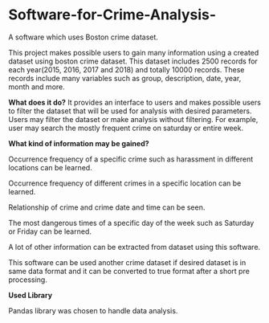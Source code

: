 # Software-for-Crime-Analysis-
A software which uses Boston crime dataset.

This project makes possible users to gain many information using a created dataset using boston crime dataset. 
This dataset includes 2500 records for each year(2015, 2016, 2017 and 2018) and totally 10000 records. 
These records include many variables such as group, description, date, year, month and more.

<b>What does it do?</b>
It provides an interface to users and makes possible users to filter the dataset that will be used for analysis with desired parameters.
Users may filter the dataset or make analysis without filtering. For example, user may search the mostly frequent crime on saturday or entire week.

<b>What kind of information may be gained?</b>

Occurrence frequency of a specific crime such as harassment in different locations can be learned.

Occurrence frequency of different crimes in a specific location can be learned.

Relationship of crime and crime date and time can be seen.

The most dangerous times of a specific day of the week such as Saturday or Friday can be learned.

A lot of other information can be extracted from dataset using this software.

This software can be used another crime dataset if desired dataset is in same data format 
and it can be converted to true format after a short pre processing. 

<b>Used Library</b>

Pandas library was chosen to handle data analysis.
